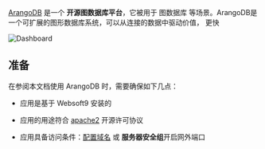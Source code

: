 [ArangoDB](https://www.arangodb.com/) 是一个 **开源图数据库平台**，它被用于 图数据库  等场景。ArangoDB是一个可扩展的图形数据库系统，可以从连接的数据中驱动价值， 更快


![Dashboard](https://libs.websoft9.com/Websoft9/DocsPicture/zh/arangodb/arangodb-gui-websoft9.png)


## 准备

在参阅本文档使用 ArangoDB 时，需要确保如下几点：

- 应用是基于 Websoft9 安装的

- 应用的用途符合 [apache2](https://opensource.org/licenses/Apache-2.0) 开源许可协议

- 应用具备访问条件：[配置域名](./domain-set) 或 **服务器安全组**开启网外端口